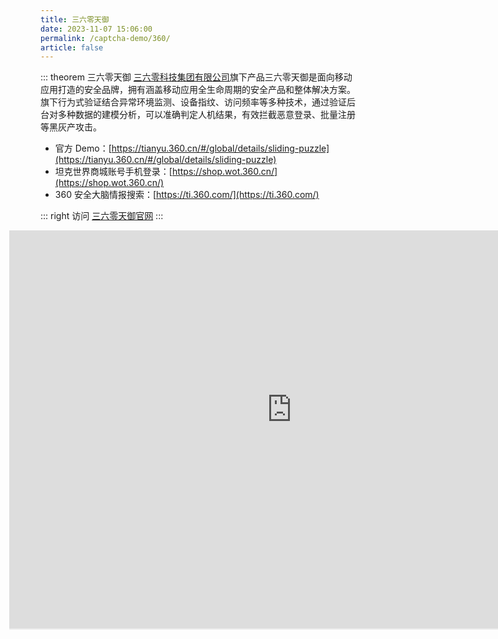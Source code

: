 ```yaml
---
title: 三六零天御
date: 2023-11-07 15:06:00
permalink: /captcha-demo/360/
article: false
---
```


::: theorem 三六零天御
[三六零科技集团有限公司](https://www.tianyancha.com/company/3326040674)旗下产品三六零天御是面向移动应用打造的安全品牌，拥有涵盖移动应用全生命周期的安全产品和整体解决方案。旗下行为式验证结合异常环境监测、设备指纹、访问频率等多种技术，通过验证后台对多种数据的建模分析，可以准确判定人机结果，有效拦截恶意登录、批量注册等黑灰产攻击。

- 官方 Demo：[https://tianyu.360.cn/#/global/details/sliding-puzzle](https://tianyu.360.cn/#/global/details/sliding-puzzle)<Badge text="本页使用" type="error" vertical="middle"/>
- 坦克世界商城账号手机登录：[https://shop.wot.360.cn/](https://shop.wot.360.cn/)
- 360 安全大脑情报搜索：[https://ti.360.com/](https://ti.360.com/)

::: right
访问 [三六零天御官网](https://tianyu.360.cn/#/global/details/safe)
:::

<style>
    .wrapper-360 {
        width: 1000px;
        height: 650px;
        position: relative;
        overflow: hidden;
        margin-left: -50px;
    }
    .wrapper-360 iframe {
        position: absolute;
        margin-top: -65px;
        margin-left: -50px;
        width: 1000px;
        height: 700px;
    }
</style>

<div class="wrapper-360">
<iframe src="https://tianyu.360.cn/#/global/details/sliding-puzzle" scrolling="no"></iframe>
</div>
